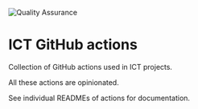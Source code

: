 ![Quality Assurance](https://github.com/pagopa/ict-github-actions/actions/workflows/qa.yml/badge.svg)

# ICT GitHub actions

Collection of GitHub actions used in ICT projects.

All these actions are opinionated.

See individual READMEs of actions for documentation.
